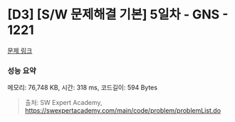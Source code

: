 # [D3] [S/W 문제해결 기본] 5일차 - GNS - 1221 

[문제 링크](https://swexpertacademy.com/main/code/problem/problemDetail.do?contestProbId=AV14jJh6ACYCFAYD) 

### 성능 요약

메모리: 76,748 KB, 시간: 318 ms, 코드길이: 594 Bytes



> 출처: SW Expert Academy, https://swexpertacademy.com/main/code/problem/problemList.do